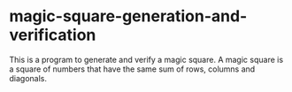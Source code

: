 # magic-square-generation-and-verification
This is a program to generate and verify a magic square. A magic square is a square of numbers that have the same sum of rows, columns and diagonals. 
